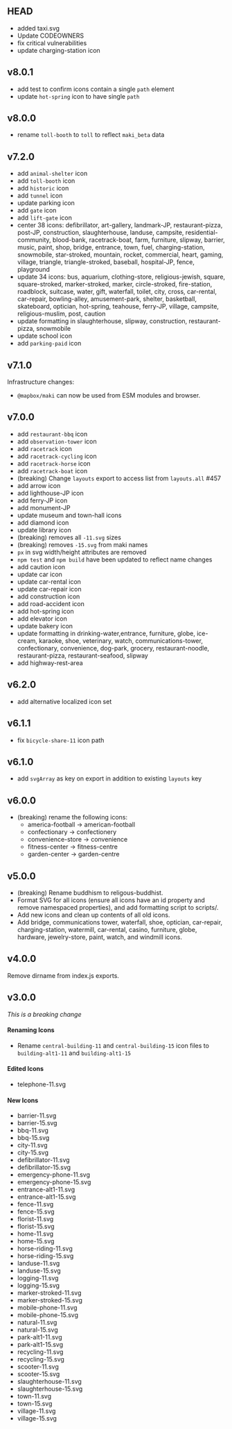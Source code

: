 ## HEAD

- added taxi.svg
- Update CODEOWNERS
- fix critical vulnerabilities
- update charging-station icon

## v8.0.1

- add test to confirm icons contain a single `path` element
- update `hot-spring` icon to have single `path`

## v8.0.0

- rename `toll-booth` to `toll` to reflect `maki_beta` data

## v7.2.0

- add `animal-shelter` icon
- add `toll-booth` icon
- add `historic` icon
- add `tunnel` icon
- update parking icon
- add `gate` icon
- add `lift-gate` icon
- center 38 icons: defibrillator, art-gallery, landmark-JP, restaurant-pizza, post-JP, construction, slaughterhouse, landuse, campsite, residential-community, blood-bank, racetrack-boat, farm, furniture, slipway, barrier, music, paint, shop, bridge, entrance, town, fuel, charging-station, snowmobile, star-stroked, mountain, rocket, commercial, heart, gaming, village, triangle, triangle-stroked, baseball, hospital-JP, fence, playground
- update 34 icons: bus, aquarium, clothing-store, religious-jewish, square, square-stroked, marker-stroked, marker, circle-stroked, fire-station, roadblock, suitcase, water, gift, waterfall, toilet, city, cross, car-rental, car-repair, bowling-alley, amusement-park, shelter, basketball, skateboard, optician, hot-spring, teahouse, ferry-JP, village, campsite, religious-muslim, post, caution 
- update formatting in slaughterhouse, slipway, construction, restaurant-pizza, snowmobile
- update school icon
- add `parking-paid` icon

## v7.1.0

Infrastructure changes:

- `@mapbox/maki` can now be used from ESM modules and browser.

## v7.0.0

- add `restaurant-bbq` icon
- add `observation-tower` icon
- add `racetrack` icon
- add `racetrack-cycling` icon
- add `racetrack-horse` icon
- add `racetrack-boat` icon
- (breaking) Change `layouts` export to access list from `layouts.all` #457
- add arrow icon
- add lighthouse-JP icon
- add ferry-JP icon
- add monument-JP
- update museum and town-hall icons
- add diamond icon
- update library icon
- (breaking) removes all `-11.svg` sizes
- (breaking) removes `-15.svg` from maki names
- `px` in svg width/height attributes are removed
- `npm test` and `npm build` have been updated to reflect name changes
- add caution icon
- update car icon
- update car-rental icon
- update car-repair icon
- add construction icon
- add road-accident icon
- add hot-spring icon
- add elevator icon
- update bakery icon
- update formatting in drinking-water,entrance, furniture, globe, ice-cream, karaoke, shoe, veterinary, watch, communications-tower, confectionary, convenience, dog-park, grocery, restaurant-noodle, restaurant-pizza, restaurant-seafood, slipway
- add highway-rest-area

## v6.2.0

- add alternative localized icon set

## v6.1.1

- fix `bicycle-share-11` icon path

## v6.1.0

- add `svgArray` as key on export in addition to existing `layouts` key

## v6.0.0

- (breaking) rename the following icons:
  - america-football → american-football
  - confectionary → confectionery
  - convenience-store → convenience
  - fitness-center → fitness-centre
  - garden-center → garden-centre

## v5.0.0

- (breaking) Rename buddhism to religous-buddhist.
- Format SVG for all icons (ensure all icons have an id property and remove namespaced properties), and add formatting script to scripts/.
- Add new icons and clean up contents of all old icons.
- Add bridge, communications tower, waterfall, shoe, optician, car-repair, charging-station, watermill, car-rental, casino, furniture, globe, hardware, jewelry-store, paint, watch, and windmill icons.

## v4.0.0

Remove dirname from index.js exports.

## v3.0.0

_This is a breaking change_

#### Renaming Icons

- Rename `central-building-11` and `central-building-15` icon files to `building-alt1-11` and `building-alt1-15`

#### Edited Icons

- telephone-11.svg

#### New Icons

- barrier-11.svg
- barrier-15.svg
- bbq-11.svg
- bbq-15.svg
- city-11.svg
- city-15.svg
- defibrillator-11.svg
- defibrillator-15.svg
- emergency-phone-11.svg
- emergency-phone-15.svg
- entrance-alt1-11.svg
- entrance-alt1-15.svg
- fence-11.svg
- fence-15.svg
- florist-11.svg
- florist-15.svg
- home-11.svg
- home-15.svg
- horse-riding-11.svg
- horse-riding-15.svg
- landuse-11.svg
- landuse-15.svg
- logging-11.svg
- logging-15.svg
- marker-stroked-11.svg
- marker-stroked-15.svg
- mobile-phone-11.svg
- mobile-phone-15.svg
- natural-11.svg
- natural-15.svg
- park-alt1-11.svg
- park-alt1-15.svg
- recycling-11.svg
- recycling-15.svg
- scooter-11.svg
- scooter-15.svg
- slaughterhouse-11.svg
- slaughterhouse-15.svg
- town-11.svg
- town-15.svg
- village-11.svg
- village-15.svg
